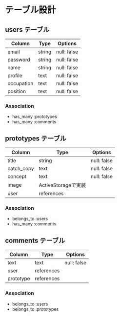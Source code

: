 # テーブル設計

## users テーブル

| Column     | Type   | Options     |
| ---------- | ------ | ----------- |
| email      | string | null: false |
| password   | string | null: false |
| name       | string | null: false |
| profile    | text   | null: false |
| occupation | text   | null: false |
| position   | text   | null: false |

### Association
- has_many :prototypes
- has_many :comments


## prototypes テーブル

| Column     | Type                 | Options     |
| ---------- | -------------------- | ----------- |
| title      | string               | null: false |
| catch_copy | text                 | null: false |
| concept    | text                 | null: false |
| image      | ActiveStorageで実装   |             |
| user       | references           |             |

### Association
- belongs_to :users
- has_many :comments


## comments テーブル

| Column    | Type       | Options     |
| --------- | ---------- | ----------- |
| text      | text       | null: false |
| user      | references |             |
| prototype | references |             |

### Association
- belongs_to :users
- belongs_to :prototypes